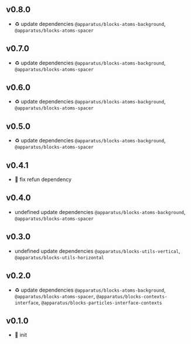 ## v0.8.0

* ♻️ update dependencies `@apparatus/blocks-atoms-background`, `@apparatus/blocks-atoms-spacer`

## v0.7.0

* ♻️ update dependencies `@apparatus/blocks-atoms-background`, `@apparatus/blocks-atoms-spacer`

## v0.6.0

* ♻️ update dependencies `@apparatus/blocks-atoms-background`, `@apparatus/blocks-atoms-spacer`

## v0.5.0

* ♻️ update dependencies `@apparatus/blocks-atoms-background`, `@apparatus/blocks-atoms-spacer`

## v0.4.1

* 🐞 fix refun dependency

## v0.4.0

* undefined update dependencies `@apparatus/blocks-atoms-background`, `@apparatus/blocks-atoms-spacer`

## v0.3.0

* undefined update dependencies `@apparatus/blocks-utils-vertical`, `@apparatus/blocks-utils-horizontal`

## v0.2.0

* ♻️ update dependencies `@apparatus/blocks-atoms-background`, `@apparatus/blocks-atoms-spacer`, `@apparatus/blocks-contexts-interface`, `@apparatus/blocks-particles-interface-contexts`

## v0.1.0

* 🐣 init
